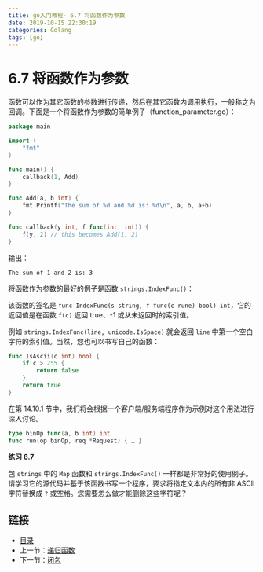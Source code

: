 ```yaml
---
title: go入门教程- 6.7 将函数作为参数   
date: 2019-10-15 22:30:19   
categories: Golang   
tags: [go]   
---
```

# 6.7 将函数作为参数

函数可以作为其它函数的参数进行传递，然后在其它函数内调用执行，一般称之为回调。下面是一个将函数作为参数的简单例子（function_parameter.go）：

```go
package main

import (
	"fmt"
)

func main() {
	callback(1, Add)
}

func Add(a, b int) {
	fmt.Printf("The sum of %d and %d is: %d\n", a, b, a+b)
}

func callback(y int, f func(int, int)) {
	f(y, 2) // this becomes Add(1, 2)
}
```

输出：

	The sum of 1 and 2 is: 3

将函数作为参数的最好的例子是函数 `strings.IndexFunc()`：

该函数的签名是 `func IndexFunc(s string, f func(c rune) bool) int`，它的返回值是在函数 `f(c)` 返回 true、-1 或从未返回时的索引值。

例如 `strings.IndexFunc(line, unicode.IsSpace)` 就会返回 `line` 中第一个空白字符的索引值。当然，您也可以书写自己的函数：

```go
func IsAscii(c int) bool {
	if c > 255 {
		return false
	}
	return true
}
```

在第 14.10.1 节中，我们将会根据一个客户端/服务端程序作为示例对这个用法进行深入讨论。

```go
type binOp func(a, b int) int
func run(op binOp, req *Request) { … }
```

**练习 6.7**

包 `strings` 中的 `Map` 函数和 `strings.IndexFunc()` 一样都是非常好的使用例子。请学习它的源代码并基于该函数书写一个程序，要求将指定文本内的所有非 ASCII 字符替换成 `?` 或空格。您需要怎么做才能删除这些字符呢？

## 链接

- [目录](https://blog.zshipu.com/go%E5%85%A5%E9%97%A8%E6%95%99%E7%A8%8B/index.html)
- 上一节：[递归函数](file://06.6.md)
- 下一节：[闭包](file://06.8.md)
